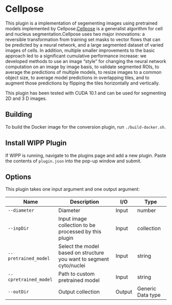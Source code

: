 # Cellpose 
This plugin is a implementation of   segementing images using  pretrained models  implemented by Cellpose.[Cellpose](https://www.biorxiv.org/content/10.1101/2020.02.02.931238v1) is a generalist algorithm for cell and nucleus segmentation.Cellpose uses two major innovations: a reversible transformation from training set masks to vector flows that can be predicted by a neural network, and a large segmented dataset of varied images of cells. In addition, multiple smaller improvements to the basic approach led to a significant cumulative performance increase: we developed methods to use an image “style” for changing the neural network computation on an image by image basis, to validate segmented ROIs, to average the predictions of multiple models, to resize images to a common object size, to average model predictions in overlapping tiles, and to augment those predictions by flipping the tiles horizontally and vertically.

This plugin has been tested with CUDA 10.1 and can be used for  segmenting 2D and 3 D images.

## Building

To build the Docker image for the conversion plugin, run
`./build-docker.sh`.

## Install WIPP Plugin

If WIPP is running, navigate to the plugins page and add a new plugin. Paste the contents of `plugin.json` into the pop-up window and submit.


## Options

This plugin takes one input argument and one output argument:

| Name          | Description             | I/O    | Type   |
|---------------|-------------------------|--------|--------|
| `--diameter` | Diameter | Input | number |
| `--inpDir` | Input image collection to be processed by this plugin | Input | collection |
| `--pretrained_model` | Select the model based on structure you want to segment cyto/nuclei | Input | string |
| `--cpretrained_model` | Path to custom pretrained model | Input | string |
| `--outDir` | Output collection | Output | Generic Data type |

